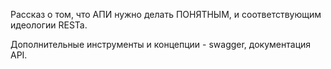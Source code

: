 Рассказ о том, что АПИ нужно делать ПОНЯТНЫМ, и соответствующим идеологии RESTa.

Дополнительные инструменты и концепции - swagger, документация API.

